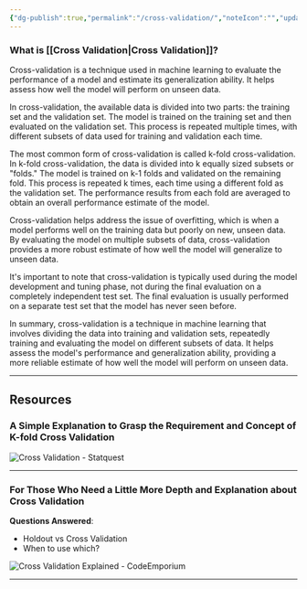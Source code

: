 ```yaml
---
{"dg-publish":true,"permalink":"/cross-validation/","noteIcon":"","updated":"2024-05-22T13:56:05.395+05:30"}
---
```



### What is [[Cross Validation\|Cross Validation]]?

Cross-validation is a technique used in machine learning to evaluate the performance of a model and estimate its generalization ability. It helps assess how well the model will perform on unseen data.

In cross-validation, the available data is divided into two parts: the training set and the validation set. The model is trained on the training set and then evaluated on the validation set. This process is repeated multiple times, with different subsets of data used for training and validation each time.

The most common form of cross-validation is called k-fold cross-validation. In k-fold cross-validation, the data is divided into k equally sized subsets or "folds." The model is trained on k-1 folds and validated on the remaining fold. This process is repeated k times, each time using a different fold as the validation set. The performance results from each fold are averaged to obtain an overall performance estimate of the model.

Cross-validation helps address the issue of overfitting, which is when a model performs well on the training data but poorly on new, unseen data. By evaluating the model on multiple subsets of data, cross-validation provides a more robust estimate of how well the model will generalize to unseen data.

It's important to note that cross-validation is typically used during the model development and tuning phase, not during the final evaluation on a completely independent test set. The final evaluation is usually performed on a separate test set that the model has never seen before.

In summary, cross-validation is a technique in machine learning that involves dividing the data into training and validation sets, repeatedly training and evaluating the model on different subsets of data. It helps assess the model's performance and generalization ability, providing a more reliable estimate of how well the model will perform on unseen data.

---

## Resources

### A Simple Explanation to Grasp the Requirement and Concept of K-fold Cross Validation

![**Cross Validation - Statquest**](https://www.youtube.com/watch?v=fSytzGwwBVw&list=PLblh5JKOoLUICTaGLRoHQDuF_7q2GfuJF&index=2)

---

### For Those Who Need a Little More Depth and Explanation about Cross Validation

**Questions Answered**:
- Holdout vs Cross Validation
- When to use which?

![**Cross Validation Explained - CodeEmporium**](https://www.youtube.com/watch?v=a86WxNgMv7E&list=WL&index=1&t=10s)

---
